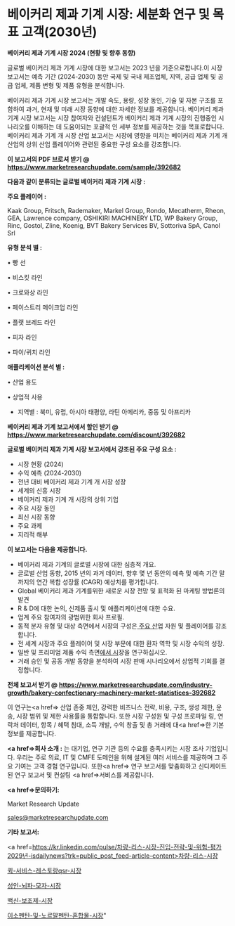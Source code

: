 # 베이커리 제과 기계 시장: 세분화 연구 및 목표 고객(2030년)

<strong>베이커리 제과 기계 시장 2024 (현황 및 향후 동향)</strong>

글로벌 베이커리 제과 기계 시장에 대한 보고서는 2023 년을 기준으로합니다.이 시장 보고서는 예측 기간 (2024-2030) 동안 국제 및 국내 제조업체, 지역, 공급 업체 및 공급 업체, 제품 변형 및 제품 유형을 분석합니다.

베이커리 제과 기계 시장 보고서는 개발 속도, 용량, 성장 동인, 기술 및 자본 구조를 포함하여 과거, 현재 및 미래 시장 동향에 대한 자세한 정보를 제공합니다. 베이커리 제과 기계 시장 보고서는 시장 참여자와 컨설턴트가 베이커리 제과 기계 시장의 진행중인 시나리오를 이해하는 데 도움이되는 포괄적 인 세부 정보를 제공하는 것을 목표로합니다. 베이커리 제과 기계 개 시장 산업 보고서는 시장에 영향을 미치는 베이커리 제과 기계 개 산업의 상위 산업 플레이어와 관련된 중요한 구성 요소를 강조합니다.



<strong>이 보고서의 PDF 브로셔 받기 @ <a href=https://www.marketresearchupdate.com/sample/392682>https://www.marketresearchupdate.com/sample/392682</a></strong>



<strong>다음과 같이 분류되는 글로벌 베이커리 제과 기계 시장 :</strong>



<strong>주요 플레이어 :</strong>

Kaak Group, Fritsch, Rademaker, Markel Group, Rondo, Mecatherm, Rheon, GEA, Lawrence company, OSHIKIRI MACHINERY LTD, WP Bakery Group, Rinc, Gostol, Zline, Koenig, BVT Bakery Services BV, Sottoriva SpA, Canol Srl



<strong>유형 분석 별 :</strong>

• 빵 선

• 비스킷 라인

• 크로와상 라인

• 페이스트리 메이크업 라인

• 플랫 브레드 라인

• 피자 라인

• 파이/퀴치 라인



<strong>애플리케이션 분석 별 :</strong>

• 산업 용도

• 상업적 사용

<ul>
  <li>지역별 : 북미, 유럽, 아시아 태평양, 라틴 아메리카, 중동 및 아프리카</li>
</ul>


<strong>베이커리 제과 기계 보고서에서 할인 받기 @ <a href=https://www.marketresearchupdate.com/discount/392682>https://www.marketresearchupdate.com/discount/392682</a></strong>



<strong>글로벌 베이커리 제과 기계 시장 보고서에서 강조된 주요 구성 요소 :</strong>
<ul>
  <li>시장 현황 (2024)</li>
  <li>수익 예측 (2024-2030)</li>
  <li>전년 대비 베이커리 제과 기계 개 시장 성장</li>
  <li>세계의 신흥 시장</li>
  <li>베이커리 제과 기계 개 시장의 상위 기업</li>
  <li>주요 시장 동인</li>
  <li>최신 시장 동향</li>
  <li>주요 과제</li>
  <li>지리적 해부</li>
</ul>


<strong>이 보고서는 다음을 제공합니다.</strong>
<ul>
  <li>베이커리 제과 기계의 글로벌 시장에 대한 심층적 개요.</li>
  <li>글로벌 산업 동향, 2015 년의 과거 데이터, 향후 몇 년 동안의 예측 및 예측 기간 말까지의 연간 복합 성장률 (CAGR) 예상치를 평가합니다.</li>
  <li>Global 베이커리 제과 기계를위한 새로운 시장 전망 및 표적화 된 마케팅 방법론의 발견</li>
  <li>R &amp; D에 대한 논의, 신제품 출시 및 애플리케이션에 대한 수요.</li>
  <li>업계 주요 참여자의 광범위한 회사 프로필.</li>
  <li>동적 분자 유형 및 대상 측면에서 시장의 구성은<a href=> 주요 산</a>업 자원 및 플레이어를 강조합니다.</li>
  <li>전 세계 시장과 주요 플레이어 및 시장 부문에 대한 환자 역학 및 시장 수익의 성장.</li>
  <li>일반 및 프리미엄 제품 수익 측면<a href=>에서 시</a>장을 연구하십시오.</li>
  <li>거래 승인 및 공동 개발 동향을 분석하여 시장 판매 시나리오에서 상업적 기회를 결정합니다.</li>
</ul>



<strong>전체 보고서 받기 @ <a href=https://www.marketresearchupdate.com/industry-growth/bakery-confectionary-machinery-market-statistices-392682>https://www.marketresearchupdate.com/industry-growth/bakery-confectionary-machinery-market-statistices-392682</a></strong>

이 연구는<a href=> 산업 존중</a> 체인, 강력한 비즈니스 전략, 비용, 구조, 생성 제한, 운송, 시장 범위 및 제한 사용률을 통합합니다. 또한 시장 구성원 및 구성 프로파일 링, 연락처 데이터, 항목 / 혜택 침대, 소득 개발, 수익 창출 및 총 거래에 대<a href=>한 기본 </a>정보를 제공합니다.



<strong><a href=>회사 소</a>개 :</strong>
는 대기업, 연구 기관 등의 수요를 충족시키는 시장 조사 기업입니다. 우리는 주로 의료, IT 및 CMFE 도메인을 위해 설계된 여러 서비스를 제공하며 그 주요 기여는 고객 경험 연구입니다. 또한<a href=> 연구 보</a>고서를 맞춤화하고 신디케이트 된 연구 보고서 및 컨설팅 <a href=>서비스</a>를 제공합니다.



<strong><a href=>문의하기:</a></strong>

Market Research Update

sales@marketresearchupdate.com



<strong>기타 보고서:</strong>

<a href=https://kr.linkedin.com/pulse/차량-리스-시장-진입-전략-및-위험-평가2029년-isdailynews?trk=public_post_feed-article-content>차량-리스-시장</a>

<a href=https://www.linkedin.com/pulse/퀵-서비스-레스토랑qsr-시장-진입-전략-및-위험-평가2029년/>퀵-서비스-레스토랑qsr-시장</a>

<a href=https://www.linkedin.com/pulse/성인-뇌파-모자-시장-세분화-연구-및-목표-고객2029년-consumer-connection-compendium-ana-9g9pf/>성인-뇌파-모자-시장</a>

<a href=https://www.linkedin.com/pulse/백신-보조제-시장-동향-및-성장-전망-survey-savvy-insights-360-analysis-5zkpf/>백신-보조제-시장</a>

<a href=https://www.linkedin.com/pulse/이소펜탄-및-노르말펜탄-혼합물-시장-동향-성장-전망-survey-spotlight-pro-24-analysis-0n7mc/>이소펜탄-및-노르말펜탄-혼합물-시장</a>"
